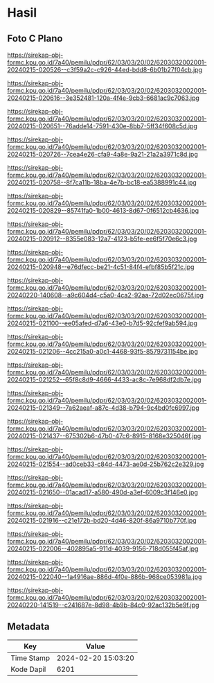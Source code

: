 # Hasil

## Foto C Plano

https://sirekap-obj-formc.kpu.go.id/7a40/pemilu/pdpr/62/03/03/20/02/6203032002001-20240215-020526--c3f59a2c-c926-44ed-bdd8-6b01b27f04cb.jpg

https://sirekap-obj-formc.kpu.go.id/7a40/pemilu/pdpr/62/03/03/20/02/6203032002001-20240215-020616--3e352481-120a-4f4e-9cb3-6681ac9c7063.jpg

https://sirekap-obj-formc.kpu.go.id/7a40/pemilu/pdpr/62/03/03/20/02/6203032002001-20240215-020651--76adde14-7591-430e-8bb7-5ff34f608c5d.jpg

https://sirekap-obj-formc.kpu.go.id/7a40/pemilu/pdpr/62/03/03/20/02/6203032002001-20240215-020726--7cea4e26-cfa9-4a8e-9a21-21a2a3971c8d.jpg

https://sirekap-obj-formc.kpu.go.id/7a40/pemilu/pdpr/62/03/03/20/02/6203032002001-20240215-020758--8f7ca11b-18ba-4e7b-bc18-ea5388991c44.jpg

https://sirekap-obj-formc.kpu.go.id/7a40/pemilu/pdpr/62/03/03/20/02/6203032002001-20240215-020829--85741fa0-1b00-4613-8d67-0f6512cb4636.jpg

https://sirekap-obj-formc.kpu.go.id/7a40/pemilu/pdpr/62/03/03/20/02/6203032002001-20240215-020912--8355e083-12a7-4123-b5fe-ee6f5f70e6c3.jpg

https://sirekap-obj-formc.kpu.go.id/7a40/pemilu/pdpr/62/03/03/20/02/6203032002001-20240215-020948--e76dfecc-be21-4c51-84f4-efbf85b5f21c.jpg

https://sirekap-obj-formc.kpu.go.id/7a40/pemilu/pdpr/62/03/03/20/02/6203032002001-20240220-140608--a9c604d4-c5a0-4ca2-92aa-72d02ec0675f.jpg

https://sirekap-obj-formc.kpu.go.id/7a40/pemilu/pdpr/62/03/03/20/02/6203032002001-20240215-021100--ee05afed-d7a6-43e0-b7d5-92cfef9ab594.jpg

https://sirekap-obj-formc.kpu.go.id/7a40/pemilu/pdpr/62/03/03/20/02/6203032002001-20240215-021206--4cc215a0-a0c1-4468-93f5-8579731154be.jpg

https://sirekap-obj-formc.kpu.go.id/7a40/pemilu/pdpr/62/03/03/20/02/6203032002001-20240215-021252--65f8c8d9-4666-4433-ac8c-7e968df2db7e.jpg

https://sirekap-obj-formc.kpu.go.id/7a40/pemilu/pdpr/62/03/03/20/02/6203032002001-20240215-021349--7a62aeaf-a87c-4d38-b794-9c4bd0fc6997.jpg

https://sirekap-obj-formc.kpu.go.id/7a40/pemilu/pdpr/62/03/03/20/02/6203032002001-20240215-021437--675302b6-47b0-47c6-8915-8168e325046f.jpg

https://sirekap-obj-formc.kpu.go.id/7a40/pemilu/pdpr/62/03/03/20/02/6203032002001-20240215-021554--ad0ceb33-c84d-4473-ae0d-25b762c2e329.jpg

https://sirekap-obj-formc.kpu.go.id/7a40/pemilu/pdpr/62/03/03/20/02/6203032002001-20240215-021650--01acad17-a580-490d-a3ef-6009c3f146e0.jpg

https://sirekap-obj-formc.kpu.go.id/7a40/pemilu/pdpr/62/03/03/20/02/6203032002001-20240215-021916--c21e172b-bd20-4d46-820f-86a9710b770f.jpg

https://sirekap-obj-formc.kpu.go.id/7a40/pemilu/pdpr/62/03/03/20/02/6203032002001-20240215-022006--402895a5-911d-4039-9156-718d055f45af.jpg

https://sirekap-obj-formc.kpu.go.id/7a40/pemilu/pdpr/62/03/03/20/02/6203032002001-20240215-022040--1a4916ae-886d-4f0e-886b-968ce053981a.jpg

https://sirekap-obj-formc.kpu.go.id/7a40/pemilu/pdpr/62/03/03/20/02/6203032002001-20240220-141519--c241687e-8d98-4b9b-84c0-92ac132b5e9f.jpg


## Metadata

| Key        | Value               |
| ---------- | ------------------- |
| Time Stamp | 2024-02-20 15:03:20 |
| Kode Dapil | 6201                |



